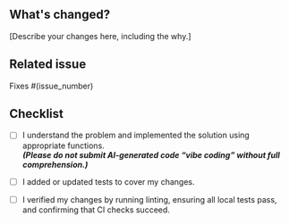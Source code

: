 ## What's changed?
[Describe your changes here, including the why.]

## Related issue
Fixes #(issue_number)

## Checklist

- [ ] I understand the problem and implemented the solution using appropriate functions.  
  ***(Please do not submit AI-generated code “vibe coding” without full comprehension.)***

- [ ] I added or updated tests to cover my changes.  

- [ ] I verified my changes by running linting, ensuring all local tests pass, and confirming that CI checks succeed.  
